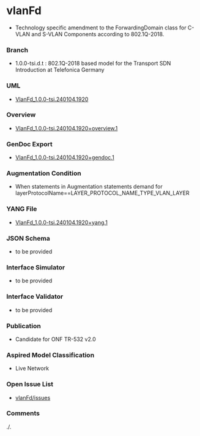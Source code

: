 # vlanFd
- Technology specific amendment to the ForwardingDomain class for C-VLAN and S-VLAN Components according to 802.1Q-2018.

### Branch
- 1.0.0-tsi.d.t : 802.1Q-2018 based model for the Transport SDN Introduction at Telefonica Germany

### UML
- [VlanFd_1.0.0-tsi.240104.1920](./VlanFd_1.0.0-tsi.240104.1920.zip)

### Overview 
- [VlanFd_1.0.0-tsi.240104.1920+overview.1](./VlanFd_1.0.0-tsi.240104.1920+overview.1.png)


### GenDoc Export
- [VlanFd_1.0.0-tsi.240104.1920+gendoc.1](./VlanFd_1.0.0-tsi.240104.1920+gendoc.1.docx)

### Augmentation Condition
- When statements in Augmentation statements demand for layerProtocolName==LAYER_PROTOCOL_NAME_TYPE_VLAN_LAYER

### YANG File
- [VlanFd_1.0.0-tsi.240104.1920+yang.1](./VlanFd_1.0.0-tsi.240104.1920+yang.1.zip)

### JSON Schema
- to be provided

### Interface Simulator
- to be provided

### Interface Validator
- to be provided

### Publication
- Candidate for ONF TR-532 v2.0

### Aspired Model Classification
- Live Network

### Open Issue List
- [vlanFd/issues](../../issues)

### Comments
./.
